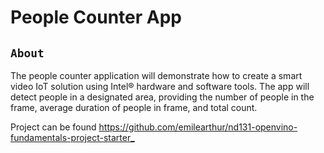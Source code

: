 # People Counter App

## `About`
The people counter application will demonstrate how to create a smart video IoT solution using Intel® hardware and software tools. 
The app will detect people in a designated area, providing the number of people in the frame, average duration of people in frame, and total count.

Project can be found <https://github.com/emilearthur/nd131-openvino-fundamentals-project-starter_>
